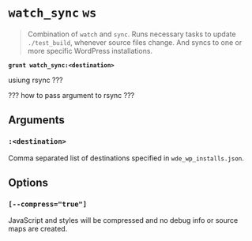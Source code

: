 # `watch_sync` `ws`

> Combination of `watch` and `sync`. Runs necessary tasks to update `./test_build`, whenever source files change. And syncs to one or more specific WordPress installations.

**`grunt watch_sync:<destination>`**

usiung rsync ???

??? how to pass argument to rsync ???

## Arguments

### `:<destination>`

Comma separated list of destinations specified in `wde_wp_installs.json`.

## Options

### `[--compress="true"]`

JavaScript and styles will be compressed and no debug info or source maps are created.
